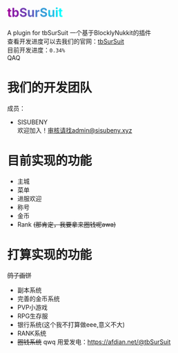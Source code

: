 # <span class="colorize_fun"><b><span style="color:#9c009c;">t</span><span style="color:#881fa8;">b</span><span style="color:#753fb4;">S</span><span style="color:#615fc1;">u</span><span style="color:#4e7fcd;">r</span><span style="color:#3a9fd9;">S</span><span style="color:#27bfe6;">u</span><span style="color:#13dff2;">i</span><span style="color:#00ffff;">t</span></b></span><br/>
A plugin for tbSurSuit 一个基于BlocklyNukkit的插件  
查看开发进度可以去我们的官网：<a href="https://www.tbsursuit.cn/">tbSurSuit</a>  
目前开发进度：```0.34%```  
QAQ  
# 我们的开发团队  
成员：  
- SISUBENY   
欢迎加入！审核请找admin@sisubeny.xyz
# 目前实现的功能  
- 主城
- 菜单
- 进服欢迎
- 称号
- 金币
- Rank <del>(那肯定，我要拿来圈钱呢awa)</del>
# 打算实现的功能
<del>鸽子画饼</del>
- 副本系统
- 完善的金币系统
- PVP小游戏
- RPG生存服
- 银行系统(这个我不打算做eee,意义不大)
- RANK系统
- <del>圈钱系统</del>
qwq 用爱发电：<https://afdian.net/@tbSurSuit>
